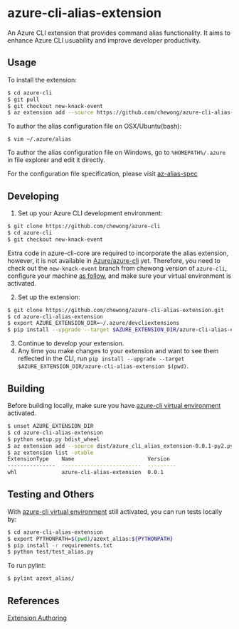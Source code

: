 # azure-cli-alias-extension
An Azure CLI extension that provides command alias functionality. It aims to enhance Azure CLI usuability and improve developer productivity.

## Usage
To install the extension:
```bash
$ cd azure-cli
$ git pull
$ git checkout new-knack-event
$ az extension add --source https://github.com/chewong/azure-cli-alias-extension/releases/download/0.0.1/azure_cli_alias_extension-0.0.1-py2.py3-none-any.whl -y
```

To author the alias configuration file on OSX/Ubuntu(bash):
```
$ vim ~/.azure/alias
```

To author the alias configuration file on Windows, go to  `%HOMEPATH%/.azure` in file explorer and edit it directly.

For the configuration file specification, please visit [az-alias-spec](https://gist.github.com/chewong/2afb67374d700b34015d146f63a79b15)

## Developing
1. Set up your Azure CLI development environment:
```bash
$ git clone https://github.com/chewong/azure-cli
$ cd azure-cli
$ git checkout new-knack-event
```
Extra code in azure-cli-core are required to incorporate the alias extension, however, it is not available in [Azure/azure-cli](https://github.com/Azure/azure-cli) yet. Therefore, you need to check out the `new-knack-event` branch from chewong version of `azure-cli`, configure your machine [as follow](https://github.com/Azure/azure-cli/blob/master/doc/configuring_your_machine.md#preparing-your-machine), and make sure your virtual environment is activated.

2. Set up the extension:
```bash
$ git clone https://github.com/chewong/azure-cli-alias-extension.git
$ cd azure-cli-alias-extension
$ export AZURE_EXTENSION_DIR=~/.azure/devcliextensions
$ pip install --upgrade --target $AZURE_EXTENSION_DIR/azure-cli-alias-extension $(pwd)
```
3. Continue to develop your extension.
4. Any time you make changes to your extension and want to see them reflected in the CLI, run `pip install --upgrade --target $AZURE_EXTENSION_DIR/azure-cli-alias-extension $(pwd)`.


## Building
Before building locally, make sure you have [azure-cli virtual environment](https://github.com/Azure/azure-cli/blob/master/doc/configuring_your_machine.md#preparing-your-machine) activated.
```bash
$ unset AZURE_EXTENSION_DIR
$ cd azure-cli-alias-extension
$ python setup.py bdist_wheel
$ az extension add --source dist/azure_cli_alias_extension-0.0.1-py2.py3-none-any.whl --yes
$ az extension list -otable
ExtensionType    Name                       Version
---------------  -------------------------  ---------
whl              azure-cli-alias-extension  0.0.1
```

## Testing and Others
With [azure-cli virtual environment](https://github.com/Azure/azure-cli/blob/master/doc/configuring_your_machine.md#preparing-your-machine) still activated, you can run tests locally by:

```bash
$ cd azure-cli-alias-extension
$ export PYTHONPATH=$(pwd)/azext_alias:${PYTHONPATH}
$ pip install -r requirements.txt
$ python test/test_alias.py
```

To run pylint:
```bash
$ pylint azext_alias/
```

## References
[Extension Authoring](https://github.com/Azure/azure-cli/blob/dev/doc/extensions/authoring.md)